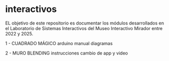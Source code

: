 # interactivos

EL objetivo de este repositorio es documentar los módulos desarrollados en el Laboratorio de Sistemas Interactivos del Museo Interactivo Mirador entre 2022 y 2025.

1 - CUADRADO MÁGICO
  arduino
  manual
  diagramas

2 - MURO BLENDING
	instrucciones cambio de app y video
